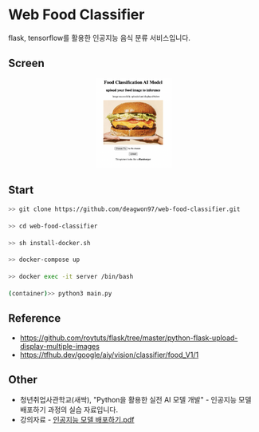 # Web Food Classifier
flask, tensorflow를 활용한 인공지능 음식 분류 서비스입니다. 

## Screen
<div align="center">
    <img  style="width : 30% ;" src="/asset/sample_page.png"/>
</div>

## Start
```bash
>> git clone https://github.com/deagwon97/web-food-classifier.git

>> cd web-food-classifier

>> sh install-docker.sh

>> docker-compose up

>> docker exec -it server /bin/bash

(container)>> python3 main.py
```

## Reference 
- https://github.com/roytuts/flask/tree/master/python-flask-upload-display-multiple-images
- https://tfhub.dev/google/aiy/vision/classifier/food_V1/1

## Other
- 청년취업사관학교(새싹), "Python을 활용한 실전 AI 모델 개발" - 인공지능 모델 배포하기 과정의 실습 자료입니다.
- 강의자료 - <a href="/asset/인공지능 모델 배포하기.pdf">인공지능 모델 배포하기.pdf</a>
